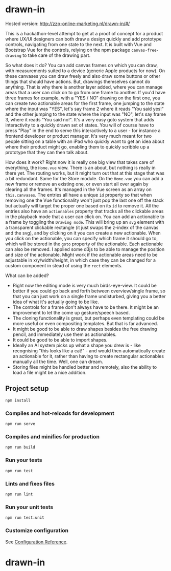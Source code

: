 # drawn-in

Hosted version: http://zzp-online-marketing.nl/drawn-in/#/

This is a hackathon-level attempt to get at a proof of concept for a product where UX/UI designers can both draw a design quickly and add prototype controls, navigating from one state to the next. It is built with Vue and Bootstrap Vue for the controls, relying on the npm package `canvas-free-drawing` to take care of the drawing part.

So what does it do? You can add canvas frames on which you can draw, with measurements suited to a device (generic Apple products for now). On these canvases you can draw freely and also draw some buttons or other things that should have actions. But, drawings themselves cannot do anything. That is why there is another layer added, where you can manage areas that a user can click on to go from one frame to another. If you'd have three frames for example, with a "YES / NO" drawing on the first one, you can create two actionable areas for the first frame, one jumping to the state where the input was "YES", let's say frame 2 where it reads "You said yes!" and the other jumping to the state where the input was "NO", let's say frame 3, where it reads "You said no!". It's a very easy goto system that adds interactivity to a quickly drawn set of states. You will of course have to press "Play" in the end to serve this interactively to a user - for instance a frontend developer or product manager. It's very much meant for two people sitting on a table with an iPad who quickly want to get an idea about where their product might go, enabling them to quickly scribble up a prototype that they can then talk about.

How does it work? Right now it is really one big view that takes care of everything, the `Home.vue` view. There is an about, but nothing is really in there yet. The routing works, but it might turn out that at this stage that was a bit redundant. Same for the Store module. On the `Home.vue` you can add a new frame or remove an existing one, or even start all over again by clearing all the frames. It's managed in the Vue screen as an array on `this.canvases`. The entries all have a unique `id` property so that when removing one the Vue functionality won't just pop the last one off the stack but actually will target the proper one based on its `id` to remove it. All the entries also have an `actionables` property that tracks all the clickable areas in the playback mode that a user can click on. You can add an actionable to a frame by toggling the `Drawing mode`. This will bring up an `svg` element with a transparent clickable rectangle (it just swaps the z-index of the canvas and the svg), and by clicking on it you can create a new actionable. When you click on the actionable, you can specify which frame it should go to, which will be stored in the `goto` property of the actionable. Each actionable can also be removed. I applied some d3js to be able to manage the position and size of the actionable. Might work if the actionable areas need to be adjustable in x/y/width/height, in which case they can be changed for a custom component in stead of using the `rect` elements.

What can be added?
- Right now the editing mode is very much birds-eye-view. It could be better if you could go back and forth between overview/single frame, so that you can just work on a single frame undisturbed, giving you a better idea of what it's actually going to be like.
- The controls for a frame don't always have to be there. It might be an improvement to let the come up gesture/speech based.
- The cloning functionality is great, but perhaps even templating could be more useful or even compositing templates. But that is far advanced.
- It might be good to be able to draw shapes besides the free drawing pencil, and immediately use them as actionables.
- It could be good to be able to import shapes.
- Ideally an AI system picks up what a shape you drew is - like recognising "this looks like a cat!" - and would then automatically create an actionable for it, rather than having to create rectangular actionables manually all the time. Well, one can dream.
- Storing files might be handled better and remotely, also the ability to load a file might be a nice addition.

## Project setup
```
npm install
```

### Compiles and hot-reloads for development
```
npm run serve
```

### Compiles and minifies for production
```
npm run build
```

### Run your tests
```
npm run test
```

### Lints and fixes files
```
npm run lint
```

### Run your unit tests
```
npm run test:unit
```

### Customize configuration
See [Configuration Reference](https://cli.vuejs.org/config/).
# drawn-in
